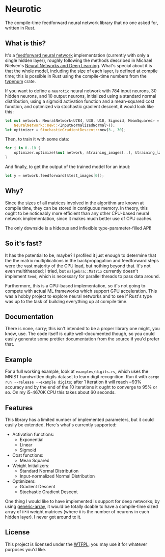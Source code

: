 # Neurotic

The compile-time feedforward neural network library that no one asked for, written in Rust.

## What is this?

It's a [feedforward neural network](https://en.wikipedia.org/wiki/Feedforward_neural_network)
implementation (currently with only a single hidden layer), roughly following the methods described
in Michael Nielsen's [Neural Networks and Deep Learning](http://neuralnetworksanddeeplearning.com/).
What's special about it is that the whole model, including the size of each layer, is defined at
compile time; this is possible in Rust using the compile-time numbers from the
[typenum](https://github.com/paholg/typenum) crate.

If you want to define a `neurotic` neural network with 784 input neurons, 30 hidden neurons,
and 10 output neurons, initialized using a standard normal distribution, using a sigmoid activation
function and a mean-squared cost function, and optimized via stochastic gradient descent, it would
look like this:

```rust
let mut network: NeuralNetwork<U784, U30, U10, Sigmoid, MeanSquared> =
    NeuralNetwork::new::<InputNormalizedNormal>();
let optimizer = StochasticGradientDescent::new(3., 30);
```

Then, to train it with some data:

```rust
for i in 0..10 {
    optimizer.optimize(&mut network, &training_images[..], &training_labels[..]);
}
```

And finally, to get the output of the trained model for an input:

```rust
let y = network.feedforward(&test_images[0]);
```

## Why?

Since the sizes of all matrices involved in the algorithm are known at compile
time, they can be stored in contiguous memory. In theory, this ought to be noticeably
more efficient than any other CPU-based neural network implementation, since it makes much better
use of CPU caches.

The only downside is a hideous and inflexible type-parameter-filled API!

## So it's fast?

It has the potential to be, maybe? I profiled it just enough to determine that the the matrix
multiplications in the backpropagation and feedforward steps were the vast majority of the CPU
load, but nothing beyond that. It's not even multitheaded; I tried, but `nalgebra::Matrix` currently doesn't
implement `Send`, which is necessary for parallel threads to pass data around.

Furthermore, this is a CPU-based implementation, so it's not going to compete with actual ML
frameworks which support GPU acceleration. This was a hobby project to explore neural networks and
to see if Rust's type was up to the task of building everything up at compile time.

## Documentation

There is none, sorry; this isn't intended to be a proper library one might, you know, use. The
code itself is quite well-documented though, so you could easily generate some prettier
documentation from the source if you'd prefer that.

## Example

For a full working example, look at `examples/digits.rs`, which uses the MNIST handwritten digits
dataset to learn digit recognition. Run it with `cargo run --release --example digits`; after
1 iteration it will reach ~93% accuracy and by the end of the 10 iterations it ought to converge
 to 95% or so. On my i5-4670K CPU this takes about 60 seconds.

## Features

This library has a limited number of implemented parameters, but it could easily be extended.
Here's what's currently supported:

* Activation functions:
  * Exponential
  * Linear
  * Sigmoid
* Cost functions:
  * Mean Squared
* Weight Initializers:
  * Standard Normal Distribution
  * Input-normalized Normal Distribution
* Optimizers:
  * Gradient Descent
  * Stochastic Gradient Descent

One thing I would like to have implemented is support for deep networks; by using [generic-array](https://github.com/fizyk20/generic-array),
it would be totally doable to have a compile-time sized array of `H*H` weight matrices (where
`H` is the number of neurons in each hidden layer). I never got around to it.

## License

This project is licensed under the [WTFPL](http://www.wtfpl.net/); you may use it for whatever
purposes you'd like.
